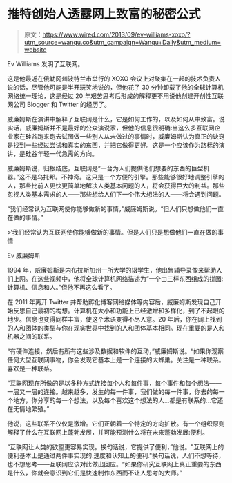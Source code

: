 # 推特创始人透露网上致富的秘密公式

> 原文：<https://www.wired.com/2013/09/ev-williams-xoxo/?utm_source=wanqu.co&utm_campaign=Wanqu+Daily&utm_medium=website>

Ev Williams 发明了互联网。

这是他最近在俄勒冈州波特兰市举行的 XOXO 会议上对聚集在一起的技术负责人说的话，尽管他可能是半开玩笑地说的，但他花了 30 分钟卸载了他的全球计算机网络统一理论，这是经过 20 年艰苦思考后形成的解释更不用说他创建开创性互联网公司 Blogger 和 Twitter 的经历了。

威廉姆斯在演讲中解释了互联网是什么，它是如何工作的，以及如何从中致富。说实话，威廉姆斯并不是最好的公众演说家，但他的信息很明确:当这么多互联网企业家在硅谷跑来跑去试图做一些别人从未做过的事情时，威廉姆斯认为真正的诀窍是找到一些经过尝试和真实的东西，并把它做得更好。这是一个应该作为路标的演讲，是硅谷年轻一代急需的方向。

威廉姆斯说，归根结底，互联网是“一台为人们提供他们想要的东西的巨型机器。”这不是乌托邦。不神奇。这只是一个方便的引擎。那些能够很好地调整引擎的人，那些比前人更快更简单地解决人类基本问题的人，将会获得巨大的利益。那些忽视人类基本需求的人——那些想给人们下一个伟大想法的人——将会遇到问题。

“我们经常认为互联网使你能够做新的事情，”威廉姆斯说。“但人们只想做他们一直在做的事情。”

 <inline-embed name="inset-left  " attrs="[object Object]" childtypes="" contenttype="callout:inset-left  ">>‘我们经常认为互联网使你能够做新的事情。但是人们只是想做他们一直在做的事情

Ev 威廉姆斯</inline-embed> 

1994 年，威廉姆斯是内布拉斯加州一所大学的辍学生，他出售辅导录像来帮助人们上网。在这些视频中，他将全球计算机网络描述为“一个由三样东西组成的拼图:计算机、信息和人。”但他不再这么看了。

在 2011 年离开 Twitter 并帮助孵化博客网络媒体等内容后，威廉姆斯发现自己开始反思自己最初的构想。计算机在大小和功能上已经激增和多样化，到了不起眼的地步。信息也变得同样丰富，使这个术语变得不尽人意。20 年后，你在网上找到的人和团体的类型与你在现实世界中找到的人和团体基本相同。现在重要的是人和机器之间的联系。

“有硬件连接，然后有所有这些涉及数据和软件的互动，”威廉姆斯说。“如果你观察任何大型互联网事物，你会发现它基本上是一个连接的大蜂巢。关注是一种联系。喜欢是一种联系。

“互联网现在所做的是以多种方式连接每个人和每件事，每个事件和每个想法——一层又一层的连接。越来越多，发生的每一件事，我们做的每一件事，你去的每一个地方，你分享的每一个想法，以及每个喜欢这个想法的人...都是有联系的...它还在无情地繁殖。”

他说，这些联系不仅仅是激增。它们正朝着一个特定的方向扩散。有一个组织原则解释了什么在互联网上蓬勃发展，并可能预测什么将在未来蓬勃发展:便利。

“互联网让人类的欲望更容易实现。换句话说，它提供了便利，”他说。"互联网上的便利基本上是通过两件事实现的:速度和认知上的便利."换句话说，人们不想等待，也不想思考——互联网应该对此做出回应。“如果你研究互联网上真正重要的东西是什么，你就会意识到它们是快速制作东西而不让人思考的大师。”